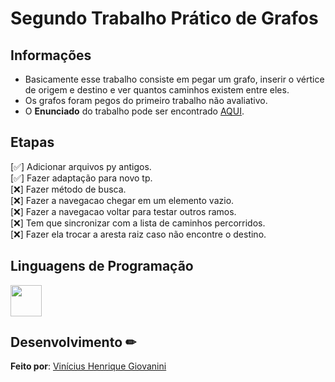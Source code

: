 # Segundo Trabalho Prático de Grafos  

## Informações

- Basicamente esse trabalho consiste em pegar um grafo, inserir o vértice de origem e destino e ver quantos caminhos existem entre eles.  
- Os grafos foram pegos do primeiro trabalho não avaliativo.  
- O **Enunciado** do trabalho pode ser encontrado [AQUI](doc/tgc-cc-tp02-2022-02.pdf).  

## Etapas

[✅] Adicionar arquivos py antigos.  
[✅] Fazer adaptação para novo tp.    
[❌] Fazer método de busca.  
  [❌] Fazer a navegacao chegar em um elemento vazio.  
  [❌] Fazer a navegacao voltar para testar outros ramos.  
    [❌] Tem que sincronizar com a lista de caminhos percorridos.  
  [❌] Fazer ela trocar a aresta raiz caso não encontre o destino.  

## Linguagens de Programação

<img src="https://cdn.jsdelivr.net/gh/devicons/devicon/icons/python/python-original.svg" width="50px"/>

## Desenvolvimento ✏

**Feito por**: [Vinícius Henrique Giovanini](https://github.com/viniciushgiovanini)